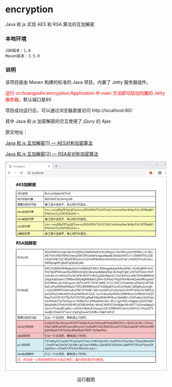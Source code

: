 # encryption
Java 和 js 实现 AES 和 RSA 算法的互加解密

### 本地环境

```
JDK版本：1.8
Maven版本：3.5.0
```

### 说明

该项目是由 Maven 构建的标准的 Java 项目，内置了 Jetty 服务器组件。

<font color="red">运行 cn.huangxulin.encryption.Application 中 main 方法即可启动内置的 Jetty 服务器</font>，默认端口是80

项目成功运行后，可以通过浏览器直接访问 http://localhost:80/

其中 Java 和 js 加密解密的交互使用了 jQury 的 Ajax

原文地址：

[Java 和 js 互加解密(1) — AES对称加密算法](https://huangxulin.cn/2018/12/02/encryption-aes/)

[Java 和 js 互加解密(2) — RSA非对称加密算法](https://huangxulin.cn/2018/12/08/encryption-rsa/)

![运行截图](./encryption.png)

<center>运行截图</center>

